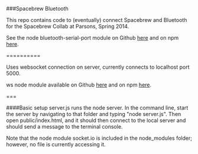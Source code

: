###Spacebrew Bluetooth

This repo contains code to (eventually) connect Spacebrew and Bluetooth for the Spacebrew Collab at Parsons, Spring 2014.

See the node bluetooth-serial-port module on Github [here](https://github.com/eelcocramer/node-bluetooth-serial-port) and on npm [here](https://www.npmjs.org/package/bluetooth-serial-port).

==========

Uses websocket connection on server, currently connects to localhost port 5000.

ws node module available on Github [here](https://github.com/einaros/ws) and on npm [here](https://www.npmjs.org/package/ws).

===


####Basic setup
server.js runs the node server. In the command line, start the server by navigating to that folder and typing "node server.js". Then open public/index.html, and it should then connect to the local server and should send a message to the terminal console.

Note that the node module socket.io is included in the node_modules folder; however, no file is currently accessing it.